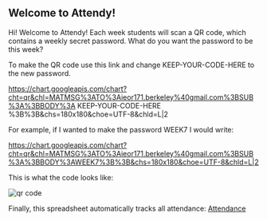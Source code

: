 ## Welcome to Attendy!

Hi! Welcome to Attendy! Each week students will scan a QR code, which contains a weekly secret password.
What do you want the password to be this week? 

To make the QR code use this link and change KEEP-YOUR-CODE-HERE to the new password.

https://chart.googleapis.com/chart?cht=qr&chl=MATMSG%3ATO%3Aieor171.berkeley%40gmail.com%3BSUB%3A%3BBODY%3A KEEP-YOUR-CODE-HERE %3B%3B&chs=180x180&choe=UTF-8&chld=L|2

For example, if I wanted to make the password WEEK7 I would write:

https://chart.googleapis.com/chart?cht=qr&chl=MATMSG%3ATO%3Aieor171.berkeley%40gmail.com%3BSUB%3A%3BBODY%3AWEEK7%3B%3B&chs=180x180&choe=UTF-8&chld=L|2

This is what the code looks like: 

<img src="https://chart.googleapis.com/chart?cht=qr&chl=MATMSG%3ATO%3Aieor171.berkeley%40gmail.com%3BSUB%3A%3BBODY%3AWEEK7%3B%3B&chs=180x180&choe=UTF-8&chld=L|2" 
rel='nofollow' alt='qr code' align="middle"><a href='http://www.qrcode-generator.de' border='0' style='cursor:default'  rel='nofollow'></a>

Finally, this spreadsheet automatically tracks all attendance: <a href='https://docs.google.com/spreadsheets/d/11_kqC3xLnkT3evQBfSx_L7TmtgzeszhXTkMx8hyZRxg/edit?usp=sharing'>Attendance</a><br>
